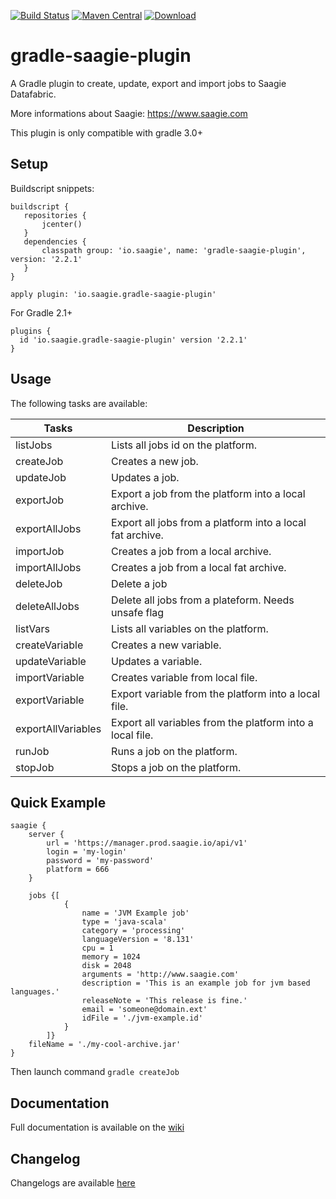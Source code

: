 [![Build Status](https://travis-ci.org/saagie/gradle-saagie-plugin.svg?branch=master)](https://travis-ci.org/saagie/gradle-saagie-plugin)
[![Maven Central](https://maven-badges.herokuapp.com/maven-central/io.saagie/gradle-saagie-plugin/badge.svg)](https://maven-badges.herokuapp.com/maven-central/io.saagie/gradle-saagie-plugin)
[![Download](https://api.bintray.com/packages/bintray/jcenter/io.saagie%3Agradle-saagie-plugin/images/download.svg) ](https://bintray.com/bintray/jcenter/io.saagie%3Agradle-saagie-plugin/_latestVersion)

# gradle-saagie-plugin

A Gradle plugin to create, update, export and import jobs to Saagie Datafabric.

More informations about Saagie: https://www.saagie.com

This plugin is only compatible with gradle 3.0+

## Setup

Buildscript snippets:

```
buildscript {
   repositories {
       jcenter()
   }
   dependencies {
       classpath group: 'io.saagie', name: 'gradle-saagie-plugin', version: '2.2.1'
   }
}

apply plugin: 'io.saagie.gradle-saagie-plugin'
```

For Gradle 2.1+
```
plugins {
  id 'io.saagie.gradle-saagie-plugin' version '2.2.1'
}
```

## Usage

The following tasks are available:

| Tasks              | Description                                               |
|--------------------|-----------------------------------------------------------|
| listJobs           | Lists all jobs id on the platform.                        |
| createJob          | Creates a new job.                                        |
| updateJob          | Updates a job.                                            |
| exportJob          | Export a job from the platform into a local archive.      |
| exportAllJobs      | Export all jobs from a platform into a local fat archive. |
| importJob          | Creates a job from a local archive.                       |
| importAllJobs      | Creates a job from a local fat archive.                   |
| deleteJob          | Delete a job                                              |
| deleteAllJobs      | Delete all jobs from a plateform. Needs unsafe flag       |
| listVars           | Lists all variables on the platform.                      |
| createVariable     | Creates a new variable.                                   |
| updateVariable     | Updates a variable.                                       |
| importVariable     | Creates variable from local file.                         |
| exportVariable     | Export variable from the platform into a local file.      |
| exportAllVariables | Export all variables from the platform into a local file. |
| runJob             | Runs a job on the platform.                               |
| stopJob            | Stops a job on the platform.                              |

## Quick Example
```
saagie {
    server {
        url = 'https://manager.prod.saagie.io/api/v1'
        login = 'my-login'
        password = 'my-password'
        platform = 666
    }

    jobs {[
            {
                name = 'JVM Example job'
                type = 'java-scala'
                category = 'processing'
                languageVersion = '8.131'
                cpu = 1
                memory = 1024
                disk = 2048
                arguments = 'http://www.saagie.com'
                description = 'This is an example job for jvm based languages.'
                releaseNote = 'This release is fine.'
                email = 'someone@domain.ext'
                idFile = './jvm-example.id'
            }
        ]}
    fileName = './my-cool-archive.jar'
}
```
Then launch command ```gradle createJob```

## Documentation
Full documentation is available on the [wiki](https://github.com/saagie/gradle-saagie-plugin/wiki)

## Changelog

Changelogs are available [here](https://github.com/saagie/gradle-saagie-plugin/releases)
